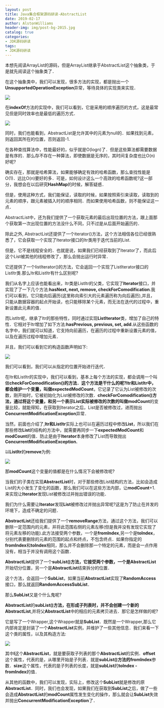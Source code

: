 ```yaml
---
layout: post
title: Java集合框架源码研读-AbstractList
date: 2019-02-17
author: AlstonWilliams
header-img: img/post-bg-2015.jpg
catalog: true
categories:
- JDK源码研读
tags:
- JDK源码研读
---
```

本想先阅读ArrayList的源码，但是ArrayList继承于AbstractList这个抽象类，于是就先阅读这个抽象类了．

在这个抽象类中，我们可以发现，很多方法的实现，都是抛出一个**UnsupportedOperationException**异常，等待具体的实现类来实现．

![](http://upload-images.jianshu.io/upload_images/4108852-51095eb0331600d0.png?imageMogr2/auto-orient/strip%7CimageView2/2/w/1240)

在**indexOf**方法的实现中，我们可以看到，它是采用的顺序遍历的方式，这是最常见但是同时效率也是最低的遍历方式．



![](http://upload-images.jianshu.io/upload_images/4108852-efd9e0b5638c1ac9.png?imageMogr2/auto-orient/strip%7CimageView2/2/w/1240)



同时，我们也能看到，AbstractList是允许其中的元素为null的．如果找到元素，则返回其所在的位置，否则返回-1.

在各种查找算法中，性能最好的，似乎就是O(logn)了．但是这些算法都需要数据是有序的．那么存不存在一种算法，即使数据是无序的，其时间复杂度也比O(n)好呢?

确实存在，那就是哈希算法，如果能够确定有效的哈希函数，那么查找性能是O(1)．远比O(n)要好的多．可是，如何设计这么一个高效的哈希函数呢?这一部分，我想会在以后研究**HashMap**的时候，解答疑惑．

但是，使用这种方式，我们能保证，读取的时候，如果按照索引来读取，读取到的元素的顺序，跟元素被插入时的顺序相同．而如果使用哈希函数，则不能保证这一点．

AbstractList中，还为我们提供了一个获取元素的最后出现位置的方法，跟上面那个获取第一次出现位置的方法没什么不同，只不过是从后面开始遍历的．

除此之外, AbstractList还提供了一个iterator()方法，这个方法相信各位已经很熟悉了，它会获取一个实现了Iterator接口的Itr类用于迭代当前的List.

但是，它不是线程安全的．也就是说，如果我们已经获取到了Iterator了，而此后这个List被其他的线程修改了，那么会抛出运行时异常．

它还提供了一个listIterator()的方法，它会返回一个实现了ListIterator接口的ListItr类.那么Itr和ListItr有什么区别呢?

我们从名字上应该也能看出来，Itr类是ListItr的父类，它实现了**Iterator**接口，并实现了了一下几个方法:**hasNext, next, remove, checkForComodification**.我们可以看到，它只能向后遍历(这里称向索引大的元素遍历称为向后遍历),并且，只能从数据容器的起点开始读，也只能移除某个元素，而无法在迭代的过程中，重新设置此元素的值．

而ListItr呢，继承了Itr的那些特性，同时通过实现**ListIterator**类，增加了自己的特性．它相对于Itr增加了如下方法:**hasPrevious, previous, set, add**.从这些函数的名字中，我们就可以知道，它支持向前遍历，在遍历的过程中重新设置元素的值，以及在遍历过程中增加元素．

并且，我们可以看到它的构造函数声明如下:


![](http://upload-images.jianshu.io/upload_images/4108852-6bc3d6cead2970b3.png?imageMogr2/auto-orient/strip%7CimageView2/2/w/1240)


我们可以看到，我们可以从指定的位置开始进行迭代．

在Itr和ListItr的实现中，我们可以看到，基本上每个方法的实现，都会调用一个叫做**checkForComodification()**的方法．这个方法是干什么的呢?Itr和ListItr中，都会维护一个变量，叫做**expectedModCount**，它记录了它认为List被修改的次数，刚开始时，它被初始化为List被修改的次数．**checkForComodification()**方法，通过将这个变量，和另一个表示List实际被修改的次数的叫做**modCount**的变量比较，就能得知，在获取到Iterator之后，List是否被修改过，进而抛出**ConcurrentModificationException**异常．

当然，前面也介绍了,**Itr和ListItr**实际上也可以在遍历过程中修改**List**，所以我们在那些修改**List**的结构的方法中，就需要再同步一下**expectedModCount**和**modCount**的值．防止是由于**Iterator**本身修改了List而导致抛出**ConcurrentModificationException.**

以**ListItr**的**remove**为例:

![](http://upload-images.jianshu.io/upload_images/4108852-6ae2841d7d5a7b07.png?imageMogr2/auto-orient/strip%7CimageView2/2/w/1240)


那**modCount**这个变量的值都是在什么情况下会被修改呢?

当我们的子类在实现**AbstractList**时，对于那些修改List结构的方法，比如会造成List的大小发生了变化的函数，那么我们可以在这些方法内部，让**modCount**+1.来实现让**Iterator**发现List被修改过并抛出错误的功能．

我们为什么需要让**Iterator**发现**List**被修改过并抛出异常呢?这是为了防止在并发的环境下，造成不确定的问题．

**AbstractList**还给我们提供了一个**removeRange**方法，通过这个方法，我们可以删除一定范围内的元素，并将此范围右侧的元素左移(但是我并没有发现它实现了将元素左移的功能).此方法接受两个参数，一个是**fromIndex**,另一个是**toIndex**，分别代表要删除的元素的范围的起点和终点，不包含终点．如果你指定的**fromIndex**和**toIndex**相同，那么并不会删除那一个特定的元素，而是会一点作用没有，相当于并没有调用这个函数．

**AbstractList**提供了一个**subList()**方法，它接受两个参数，一个是**AbstractList**开始切分位置，另一个是**AbstractList**结束拆分的位置．

这个方法，会返回一个**SubList**，如果当前**AbstractList**实现了**RandomAccess**接口，那么就返回**RandomAccessSubList**．

那么**SubList**又是个什么鬼呢?

**AbstractList**的**subList()**方法，在形成子列表时，并不会创建一个新的**AbstractList**,并将父**AbstractList**中的相应的元素拷贝进去．那它是怎样做的呢?

它是写了一个Wrapper,这个Wrapper就是**SubList**．既然是一个Wrapper,那么它内部肯定是封装了一个**AbstractList**实例，并维护了一些其他信息．我们来看一下这个类的属性，以及其构造方法:


![](http://upload-images.jianshu.io/upload_images/4108852-da70838dacc966ba.png?imageMogr2/auto-orient/strip%7CimageView2/2/w/1240)


其中**l**这个**AbstractList**，就是要获取子列表的那个**AbstractList**的实例．**offset**这个属性，代表的是，从哪里开始是子列表．就是**subList()**方法的**fromIndex**参数．**size**这个属性，代表的是子列表的长度，就是**subList**的**toIndex - fromIndex**的值．

从其他的函数中，我们可以发现，实际上，修改这个**SubList**就是修改的原**AbstractList**．同时，我们也会发现，如果我们在获取到**SubList**之后，做了一些会造成**AbstractList**的**modCount**属性发生变化的操作，那么就会让**SubList**失效并抛出**ConcurrentModificationException**了．
